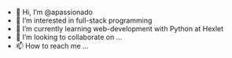 - 👋 Hi, I’m @apassionado
- 👀 I’m interested in full-stack programming
- 🌱 I’m currently learning web-development with Python at Hexlet
- 💞️ I’m looking to collaborate on ...
- 📫 How to reach me ...

<!---
apassionado/apassionado is a ✨ special ✨ repository because its `README.md` (this file) appears on your GitHub profile.
You can click the Preview link to take a look at your changes.
--->
